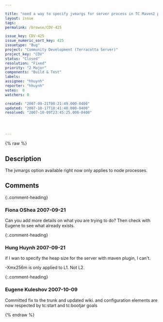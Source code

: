 ```yaml
---

title: "need a way to specify jvmargs for server process in TC Maven2 plugin"
layout: issue
tags: 
permalink: /browse/CDV-425

issue_key: CDV-425
issue_numeric_sort_key: 425
issuetype: "Bug"
project: "Community Development (Terracotta Server)"
project_key: "CDV"
status: "Closed"
resolution: "Fixed"
priority: "2 Major"
components: "Build & Test"
labels: 
assignee: "hhuynh"
reporter: "hhuynh"
votes:  0
watchers: 0

created: "2007-09-21T00:21:49.000-0400"
updated: "2007-10-17T18:41:48.000-0400"
resolved: "2007-10-09T23:45:25.000-0400"




---
```


{% raw %}

## Description

<div markdown="1" class="description">

The jvmargs option available right now only applies to node processes. 

</div>

## Comments


{:.comment-heading}
### **Fiona OShea** <span class="date">2007-09-21</span>

<div markdown="1" class="comment">

Can you add more details on what you are trying to do? Then check with Eugene to see what already exists.

</div>


{:.comment-heading}
### **Hung Huynh** <span class="date">2007-09-21</span>

<div markdown="1" class="comment">

if I wan to specify the heap size for the server with maven plugin, I can't.

<jvmArgs>-Xmx256m</jvmArgs> is only applied to L1. Not L2.

</div>


{:.comment-heading}
### **Eugene Kuleshov** <span class="date">2007-10-09</span>

<div markdown="1" class="comment">

Committed fix to the trunk and updated wiki. <jvmargs> and <jvm> configuration elements are now respected by tc:start and tc:bootjar goals

</div>



{% endraw %}
